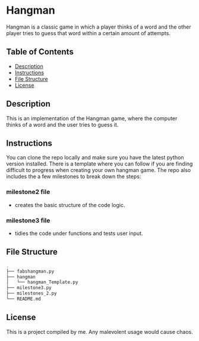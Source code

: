 # Hangman
Hangman is a classic game in which a player thinks of a word and the other player tries to guess that word within a certain amount of attempts.

## Table of Contents
- [Description](#description)
- [Instructions](#instructions)
- [File Structure](#file-structure)
- [License](#license)

## Description

This is an implementation of the Hangman game, where the computer thinks of a word and the user tries to guess it.

## Instructions

You can clone the repo locally and make sure you have the latest python version installed. There is a template where you can follow if you are finding difficult to progress when creating your own hangman game. The repo also includes the a few milestones to break down the steps:

### milestone2 file

- creates the basic structure of the code logic.


### milestone3 file

- tidies the code under functions and tests user input.


## File Structure
```bash
.
├── fabshangman.py
├── hangman
│   └── hangman_Template.py
├── milestone3.py
├── milestones_2.py
└── README.md

```

## License

This is a project compiled by me. Any malevolent usage would cause chaos.


